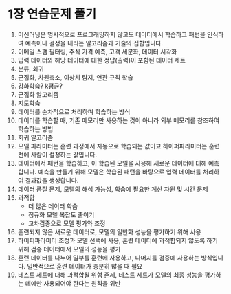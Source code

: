 # 1장 연습문제 풀기
1. 머신러닝은 명시적으로 프로그래밍하지 않고도 데이터에서 학습하고 패턴을 인식하여 예측이나 결정을 내리는 알고리즘과 기술의 집합입니다.
2. 이메일 스팸 필터링, 주식 가격 예측, 고객 세분화, 데이터 시각화
3. 입력 데이터와 해당 데이터에 대한 정답(출력)이 포함된 데이터 세트
4. 분류, 회귀
5. 군집화, 차원축소, 이상치 탐지, 연관 규칙 학습
6. 강화학습? k평균?
7. 군집화 알고리즘
8. 지도학습
9. 데이터를 순차적으로 처리하며 학습하는 방식
10. 데이터를 학습할 때, 기존 메모리만 사용하는 것이 아니라 외부 메모리를 참조하여 학습하는 방법
11. 회귀 알고리즘
12. 모델 파라미터는 훈련 과정에서 자동으로 학습되는 값이고 하이퍼파라미터는 훈련 전에 사람이 설정하는 값입니다.
13. 데이터에서 패턴을 학습하고, 이 학습된 모델을 사용해 새로운 데이터에 대해 예측합니다. 예측을 만들기 위해 모델은 학습된 패턴을 바탕으로 입력 데이터를 처리하여 결과값을 생성합니다.
14. 데이터 품질 문제, 모델의 해석 가능성, 학습에 필요한 계산 자원 및 시간 문제
15. 과적합
    - 더 많은 데이터 학습
    - 정규화 모델 복잡도 줄이기
    - 교차검증으로 모델 평가와 조정
16. 훈련되지 않은 새로운 데이터로, 모델의 일반화 성능을 평가하기 위해 사용
17. 하이퍼파라미터 조정과 모델 선택에 사용, 훈련 데이터에 과적합되지 않도록 하기 위해 검증 데이터에서 모델의 성능을 평가
18. 훈련 데이터를 나누어 일부를 훈련에 사용하고, 나머지를 검증에 사용하는 방식입니다. 일반적으로 훈련 데이터가 충분히 많을 때 필요
19. 테스트 세트에 대해 과적합될 위험 존제, 테스트 세트가 모델의 최종 성능을 평가하는 데에만 사용되어야 한다는 원칙을 위반